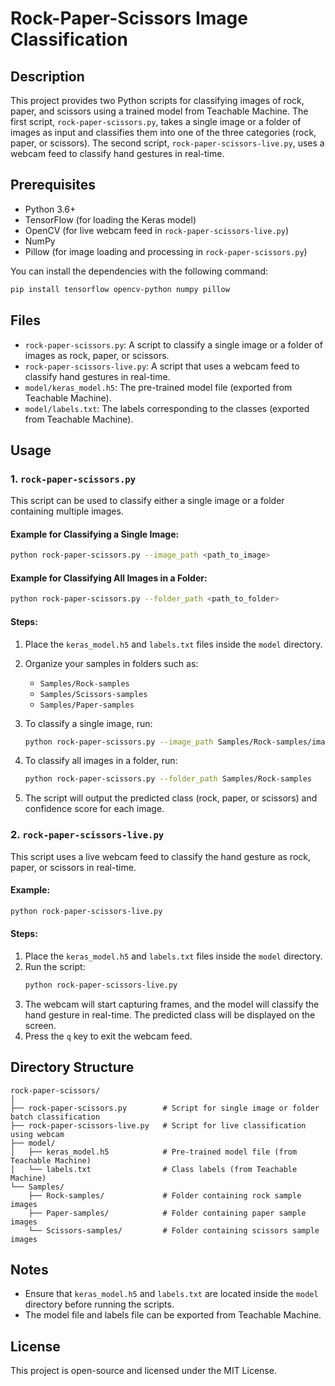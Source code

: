 # Rock-Paper-Scissors Image Classification

## Description

This project provides two Python scripts for classifying images of rock, paper, and scissors using a trained model from Teachable Machine. The first script, `rock-paper-scissors.py`, takes a single image or a folder of images as input and classifies them into one of the three categories (rock, paper, or scissors). The second script, `rock-paper-scissors-live.py`, uses a webcam feed to classify hand gestures in real-time.

## Prerequisites

- Python 3.6+
- TensorFlow (for loading the Keras model)
- OpenCV (for live webcam feed in `rock-paper-scissors-live.py`)
- NumPy
- Pillow (for image loading and processing in `rock-paper-scissors.py`)

You can install the dependencies with the following command:

```bash
pip install tensorflow opencv-python numpy pillow
```

## Files

- `rock-paper-scissors.py`: A script to classify a single image or a folder of images as rock, paper, or scissors.
- `rock-paper-scissors-live.py`: A script that uses a webcam feed to classify hand gestures in real-time.
- `model/keras_model.h5`: The pre-trained model file (exported from Teachable Machine).
- `model/labels.txt`: The labels corresponding to the classes (exported from Teachable Machine).

## Usage

### 1. `rock-paper-scissors.py`

This script can be used to classify either a single image or a folder containing multiple images.

#### Example for Classifying a Single Image:

```bash
python rock-paper-scissors.py --image_path <path_to_image>
```

#### Example for Classifying All Images in a Folder:

```bash
python rock-paper-scissors.py --folder_path <path_to_folder>
```

#### Steps:

1. Place the `keras_model.h5` and `labels.txt` files inside the `model` directory.
2. Organize your samples in folders such as:
   - `Samples/Rock-samples`
   - `Samples/Scissors-samples`
   - `Samples/Paper-samples`
   
3. To classify a single image, run:
   ```bash
   python rock-paper-scissors.py --image_path Samples/Rock-samples/image1.jpg
   ```

4. To classify all images in a folder, run:
   ```bash
   python rock-paper-scissors.py --folder_path Samples/Rock-samples
   ```

5. The script will output the predicted class (rock, paper, or scissors) and confidence score for each image.

### 2. `rock-paper-scissors-live.py`

This script uses a live webcam feed to classify the hand gesture as rock, paper, or scissors in real-time.

#### Example:

```bash
python rock-paper-scissors-live.py
```

#### Steps:

1. Place the `keras_model.h5` and `labels.txt` files inside the `model` directory.
2. Run the script:
   ```bash
   python rock-paper-scissors-live.py
   ```
3. The webcam will start capturing frames, and the model will classify the hand gesture in real-time. The predicted class will be displayed on the screen.
4. Press the `q` key to exit the webcam feed.

## Directory Structure

```
rock-paper-scissors/
│
├── rock-paper-scissors.py        # Script for single image or folder batch classification
├── rock-paper-scissors-live.py   # Script for live classification using webcam
├── model/
│   ├── keras_model.h5            # Pre-trained model file (from Teachable Machine)
│   └── labels.txt                # Class labels (from Teachable Machine)
└── Samples/
    ├── Rock-samples/             # Folder containing rock sample images
    ├── Paper-samples/            # Folder containing paper sample images
    └── Scissors-samples/         # Folder containing scissors sample images
```

## Notes

- Ensure that `keras_model.h5` and `labels.txt` are located inside the `model` directory before running the scripts.
- The model file and labels file can be exported from Teachable Machine.

## License

This project is open-source and licensed under the MIT License.


